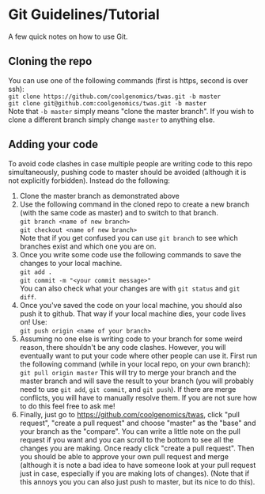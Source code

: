 # Git Guidelines/Tutorial

A few quick notes on how to use Git.

## Cloning the repo
You can use one of the following commands (first is https, second is over ssh):  
``git clone https://github.com/coolgenomics/twas.git -b master``  
``git clone git@github.com:coolgenomics/twas.git -b master``  
Note that ``-b master`` simply means "clone the master branch". If you wish to
clone a different branch simply change ``master`` to anything else.

## Adding your code
To avoid code clashes in case multiple people are writing code to this repo
simultaneously, pushing code to master should be avoided (although it is not 
explicitly forbidden). Instead do the following:
1. Clone the master branch as demonstrated above
2. Use the following command in the cloned repo to create a new branch (with the
  same code as master) and to switch to that branch.  
  ``git branch <name of new branch>``  
  ``git checkout <name of new branch>``  
  Note that if you get confused you can use ``git branch`` to see which branches
  exist and which one you are on.
3. Once you write some code use the following commands to save the changes to your
  local machine.  
  ``git add .``  
  ``git commit -m "<your commit message>"``  
  You can also check what your changes are with ``git status`` and ``git diff``.
4. Once you've saved the code on your local machine, you should also push it to github.
  That way if your local machine dies, your code lives on! Use:  
  ``git push origin <name of your branch>``  
5. Assuming no one else is writing code to your branch for some weird reason, 
  there shouldn't be any code clashes. However, you will eventually want to put your
  code where other people can use it. First run the following command (while in your
  local repo, on your own branch):
  ``git pull origin master``
  This will try to merge your branch and the master branch and will save the result to
  your branch (you will probably need to use ``git add``, ``git commit``, and ``git
  push``). If there are merge conflicts, you will have to manually resolve them.
  If you are not sure how to do this feel free to ask me!
6. Finally, just go to https://github.com/coolgenomics/twas, click "pull request", "create
  a pull request" and choose "master" as the "base" and your branch as the "compare".
  You can write a little note on the pull request if you want and you can scroll to
  the bottom to see all the changes you are making. Once ready click "create a pull request".
  Then you should be able to approve your own pull request and merge (although it is note
  a bad idea to have someone look at your pull request just in case, especially if you
  are making lots of changes). (Note that if this annoys you you can also just push to
  master, but its nice to do this).
